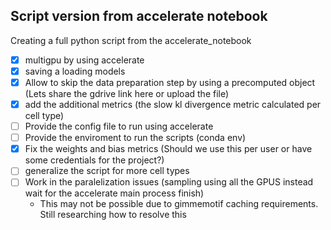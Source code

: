 ## Script version from accelerate notebook
Creating a full python script from the accelerate_notebook 

- [x]  multigpu by using accelerate 
- [x]  saving a loading models
- [x]  Allow to skip the data preparation step by using a precomputed object (Lets share the gdrive link here or upload the file)
- [x]  add the additional metrics (the slow kl divergence metric calculated per cell type)
- [ ]  Provide the config file to run using accelerate
- [ ]  Provide the enviroment to run the scripts (conda env)
- [x]  Fix the weights and bias metrics (Should we use this per user or have some credentials for the project?)
- [ ]  generalize the script for more cell types
- [ ]  Work in the paralelization issues (sampling using all the GPUS instead wait for the accelerate main process finish)
    * This may not be possible due to gimmemotif caching requirements. Still researching how to resolve this

